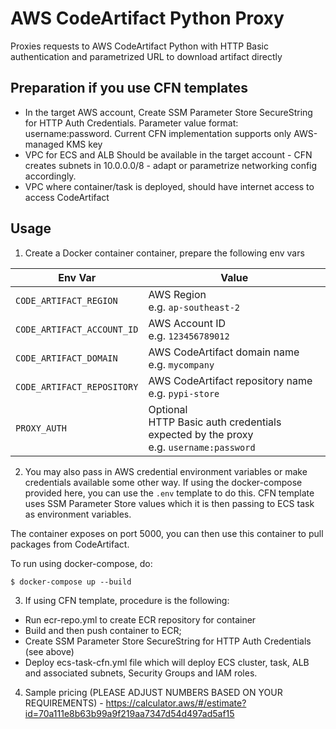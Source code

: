 # AWS CodeArtifact Python Proxy

Proxies requests to AWS CodeArtifact Python with HTTP Basic authentication and parametrized URL to download artifact directly 



## Preparation if you use CFN templates

- In the target AWS account, Create SSM Parameter Store SecureString for HTTP Auth Credentials. Parameter value format: username:password. Current CFN implementation supports only AWS-managed KMS key
- VPC for ECS and ALB Should be available in the target account - CFN creates subnets in 10.0.0.0/8 - adapt or parametrize networking config accordingly.
- VPC where container/task is deployed, should have internet access to access CodeArtifact

## Usage

1. Create a Docker container container, prepare  the following env vars

| Env Var                   | Value                                                                                     |
| ------------------------- | ----------------------------------------------------------------------------------------- |
| `CODE_ARTIFACT_REGION`     | AWS Region<br>e.g. `ap-southeast-2`                                                       |
| `CODE_ARTIFACT_ACCOUNT_ID` | AWS Account ID<br>e.g. `123456789012`                                                     |
| `CODE_ARTIFACT_DOMAIN`     | AWS CodeArtifact domain name<br>e.g. `mycompany`                                          |
| `CODE_ARTIFACT_REPOSITORY` | AWS CodeArtifact repository name<br>e.g. `pypi-store`                                     |
| `PROXY_AUTH`              | Optional<br>HTTP Basic auth credentials expected by the proxy<br>e.g. `username:password` |

2. You may also pass in AWS credential environment variables or make credentials available some other way. If using the docker-compose provided here, you can use the `.env` template to do this.
CFN template uses SSM Parameter Store values which it is then passing to ECS task as environment variables.

The container exposes on port 5000, you can then use this container to pull packages from CodeArtifact.

To run using docker-compose, do:

```
$ docker-compose up --build
```

3. If using CFN template, procedure is the following:
- Run ecr-repo.yml to create ECR repository for container
- Build and then push container to ECR;
- Create SSM Parameter Store SecureString for HTTP Auth Credentials (see above)
- Deploy ecs-task-cfn.yml file which will deploy ECS cluster, task, ALB and associated subnets, Security Groups and IAM roles.

4. Sample pricing (PLEASE ADJUST NUMBERS BASED ON YOUR REQUIREMENTS) - https://calculator.aws/#/estimate?id=70a111e8b63b99a9f219aa7347d54d497ad5af15

